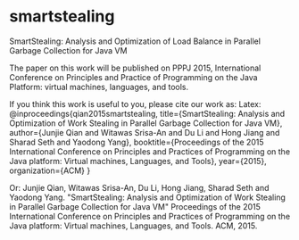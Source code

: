 # smartstealing
SmartStealing: Analysis and Optimization of Load Balance in Parallel Garbage Collection for Java VM

The paper on this work will be published on PPPJ 2015, International Conference on Principles and Practice of Programming on the Java Platform: virtual machines, languages, and tools.

If you think this work is useful to you, please cite our work as:
  Latex:
    @inproceedings{qian2015smartstealing,
      title={SmartStealing: Analysis and Optimization of Work Stealing in Parallel Garbage Collection for Java VM},
      author={Junjie Qian and Witawas Srisa-An and Du Li and Hong Jiang and Sharad Seth and Yaodong Yang},
      booktitle={Proceedings of the 2015 International Conference on Principles and Practices of Programming on the Java platform: Virtual machines, Languages, and Tools},
      year={2015},
      organization={ACM}
    }

  Or:
    Junjie Qian, Witawas Srisa-An, Du Li, Hong Jiang, Sharad Seth and Yaodong Yang. "SmartStealing: Analysis and Optimization of Work Stealing in Parallel Garbage Collection for Java VM" Proceedings of the 2015 International Conference on Principles and Practices of Programming on the Java platform: Virtual machines, Languages, and Tools. ACM, 2015.
